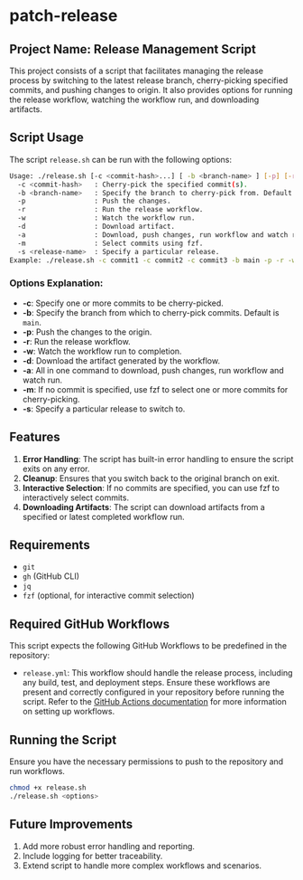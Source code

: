 # patch-release

## Project Name: Release Management Script

This project consists of a script that facilitates managing the release process by switching to the latest release branch, cherry-picking specified commits, and pushing changes to origin. It also provides options for running the release workflow, watching the workflow run, and downloading artifacts.

## Script Usage

The script `release.sh` can be run with the following options:

```bash
Usage: ./release.sh [-c <commit-hash>...] [ -b <branch-name> ] [-p] [-r] [-w]
  -c <commit-hash>   : Cherry-pick the specified commit(s).
  -b <branch-name>   : Specify the branch to cherry-pick from. Default: main.
  -p                 : Push the changes.
  -r                 : Run the release workflow.
  -w                 : Watch the workflow run.
  -d                 : Download artifact.
  -a                 : Download, push changes, run workflow and watch run.
  -m                 : Select commits using fzf.
  -s <release-name>  : Specify a particular release.
Example: ./release.sh -c commit1 -c commit2 -c commit3 -b main -p -r -w
```

### Options Explanation:

- **-c**: Specify one or more commits to be cherry-picked.
- **-b**: Specify the branch from which to cherry-pick commits. Default is `main`.
- **-p**: Push the changes to the origin.
- **-r**: Run the release workflow.
- **-w**: Watch the workflow run to completion.
- **-d**: Download the artifact generated by the workflow.
- **-a**: All in one command to download, push changes, run workflow and watch run.
- **-m**: If no commit is specified, use fzf to select one or more commits for cherry-picking.
- **-s**: Specify a particular release to switch to.

## Features

1. **Error Handling**: The script has built-in error handling to ensure the script exits on any error.
2. **Cleanup**: Ensures that you switch back to the original branch on exit.
3. **Interactive Selection**: If no commits are specified, you can use fzf to interactively select commits.
4. **Downloading Artifacts**: The script can download artifacts from a specified or latest completed workflow run.

## Requirements

- `git`
- `gh` (GitHub CLI)
- `jq`
- `fzf` (optional, for interactive commit selection)

## Required GitHub Workflows
 
This script expects the following GitHub Workflows to be predefined in the repository:
- `release.yml`: This workflow should handle the release process, including any build, test, and deployment steps.
Ensure these workflows are present and correctly configured in your repository before running the script. 
Refer to the [GitHub Actions documentation](https://docs.github.com/en/actions) for more information on setting up workflows.
 

## Running the Script

Ensure you have the necessary permissions to push to the repository and run workflows.

```bash
chmod +x release.sh
./release.sh <options>
```

## Future Improvements

1. Add more robust error handling and reporting.
2. Include logging for better traceability.
3. Extend script to handle more complex workflows and scenarios.

